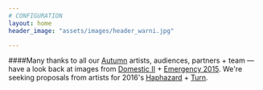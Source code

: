 ```yaml
---
# CONFIGURATION
layout: home
header_image: "assets/images/header_warni.jpg"

---
```

####Many thanks to all our [Autumn](/current/2015-autumnwinter) artists, audiences, partners + team — have a look back at images from <a href="http://www.wordofwarning.org/galleries/2015-domestic" target="_blank">Domestic II</a> + <a href="http://www.wordofwarning.org/galleries/2015-emergency" target="_blank">Emergency 2015</a>. We're seeking proposals from artists for 2016's [Haphazard](/hab/haphazard) + [Turn](/hab/turn).
